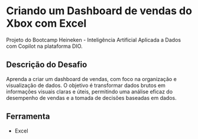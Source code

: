 # Criando um Dashboard de vendas do Xbox com Excel
Projeto do Bootcamp Heineken - Inteligência Artificial Aplicada a Dados com Copilot na plataforma DIO.

## Descrição do Desafio
Aprenda a criar um dashboard de vendas, com foco na organização e visualização de dados. O objetivo é transformar dados brutos em informações visuais claras e úteis, permitindo uma análise eficaz do desempenho de vendas e a tomada de decisões baseadas em dados.

## Ferramenta
- Excel
